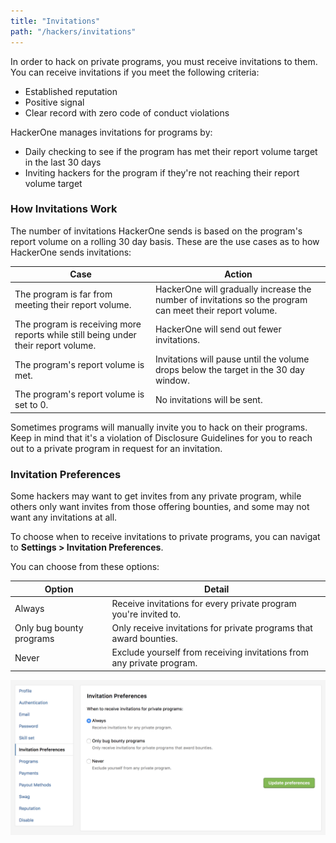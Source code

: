 ```yaml
---
title: "Invitations"
path: "/hackers/invitations"
---
```


In order to hack on private programs, you must receive invitations to them. You can receive invitations if you meet the following criteria:
* Established reputation
* Positive signal
* Clear record with zero code of conduct violations

HackerOne manages invitations for programs by:
* Daily checking to see if the program has met their report volume target in the last 30 days
* Inviting hackers for the program if they're not reaching their report volume target

### How Invitations Work
The number of invitations HackerOne sends is based on the program's report volume on a rolling 30 day basis. These are the use cases as to how HackerOne sends invitations:

Case | Action
---- | ------
The program is far from meeting their report volume. | HackerOne will gradually increase the number of invitations so the program can meet their report volume.
The program is receiving more reports while still being under their report volume. | HackerOne will send out fewer invitations.
The program's report volume is met. | Invitations will pause until the volume drops below the target in the 30 day window.
The program's report volume is set to 0. | No invitations will be sent.

Sometimes programs will manually invite you to hack on their programs. Keep in mind that it's a violation of Disclosure Guidelines for you to reach out to a private program in request for an invitation. 

### Invitation Preferences
Some hackers may want to get invites from any private program, while others only want invites from those offering bounties, and some may not want any invitations at all. 

To choose when to receive invitations to private programs, you can navigat to **Settings > Invitation Preferences**.

You can choose from these options:

Option | Detail
------ | ------
Always | Receive invitations for every private program you're invited to.
Only bug bounty programs | Only receive invitations for private programs that award bounties. 
Never | Exclude yourself from receiving invitations from any private program. 

![invitation-hackers-1](./images/invitations-hackers-1.png)
